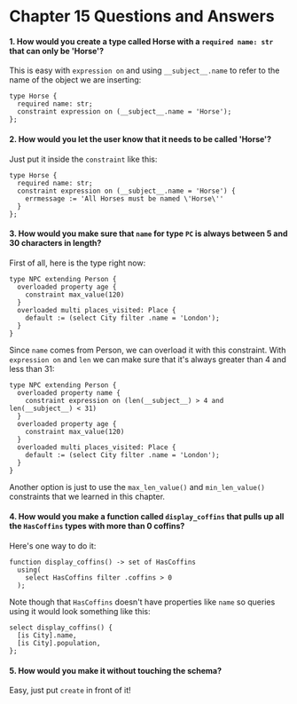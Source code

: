 # Chapter 15 Questions and Answers

#### 1. How would you create a type called Horse with a `required name: str` that can only be 'Horse'?

This is easy with `expression on` and using `__subject__.name` to refer to the name of the object we are inserting:

```sdl
type Horse {
  required name: str;
  constraint expression on (__subject__.name = 'Horse');
};
```

#### 2. How would you let the user know that it needs to be called 'Horse'?

Just put it inside the `constraint` like this:

```sdl
type Horse {
  required name: str;
  constraint expression on (__subject__.name = 'Horse') {
    errmessage := 'All Horses must be named \'Horse\''
  }
};
```

#### 3. How would you make sure that `name` for type `PC` is always between 5 and 30 characters in length?

First of all, here is the type right now:

```sdl
type NPC extending Person {
  overloaded property age {
    constraint max_value(120)
  }
  overloaded multi places_visited: Place {
    default := (select City filter .name = 'London');
  }
}
```

Since `name` comes from Person, we can overload it with this constraint. With `expression on` and `len` we can make sure that it's always greater than 4 and less than 31:

```sdl
type NPC extending Person {
  overloaded property name {
    constraint expression on (len(__subject__) > 4 and len(__subject__) < 31)
  }
  overloaded property age {
    constraint max_value(120)
  }
  overloaded multi places_visited: Place {
    default := (select City filter .name = 'London');
  }
}
```

Another option is just to use the `max_len_value()` and `min_len_value()` constraints that we learned in this chapter.

#### 4. How would you make a function called `display_coffins` that pulls up all the `HasCoffins` types with more than 0 coffins?

Here's one way to do it:

```sdl
function display_coffins() -> set of HasCoffins
  using(
    select HasCoffins filter .coffins > 0
  );
```

Note though that `HasCoffins` doesn't have properties like `name` so queries using it would look something like this:

```edgeql
select display_coffins() {
  [is City].name,
  [is City].population,
};
```

#### 5. How would you make it without touching the schema?

Easy, just put `create` in front of it!
